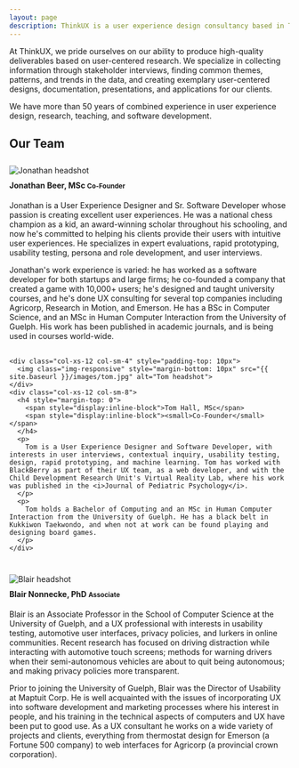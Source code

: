 ```yaml
---
layout: page
description: ThinkUX is a user experience design consultancy based in Toronto, ON. We aim to help our clients create excellent user experiences by focusing on understanding their users and their users' needs. We produce high-quality deliverables based on user-centered research. We help clients make their ideas into beautifully crafted, user-friendly mobile and web applications.
---
```

<div class="row">
  <div class="col-xs-12 col-md-9">
    <p>
      At ThinkUX, we pride ourselves on our ability to produce high-quality deliverables based on user-centered research. We specialize in collecting information through stakeholder interviews, finding common themes, patterns, and trends in the data, and creating
      exemplary user-centered designs, documentation, presentations, and applications for our clients.
    </p>
    <p>
      We have more than 50 years of combined experience in user experience design, research, teaching, and software development.
    </p>
  </div>
</div>

<div class="row">
  <div class="col-xs-12 col-md-9 m-b-20">
    <h2 class="m-b-20">Our Team</h2>
  </div>
</div>

<div class="row" style="margin-bottom: 30px">
  <div class="col-xs-12 col-md-9" style="padding-left: 0">
    <div class="col-xs-12 col-sm-4" style="padding-top: 10px">
      <img class="img-responsive" style="margin-bottom: 10px" src="{{ site.baseurl }}/images/jonathan.jpg" alt="Jonathan headshot">
    </div>
    <div class="col-xs-12 col-sm-8">
        <!--http://stackoverflow.com/questions/18222409/specifying-a-preferred-line-break-point-in-html-text-in-a-responsive-design -->
        <!--http://stackoverflow.com/questions/5392853/html-css-denoting-a-preferred-place-for-a-line-break -->
        <h4 style="margin-top: 0">
          <span style="display:inline-block">Jonathan Beer, MSc</span>
          <span style="display:inline-block"><small>Co-Founder</small></span>
        </h4>
        <p>
          Jonathan is a User Experience Designer and Sr. Software Developer whose passion is creating excellent user experiences.  He was a
          national chess champion as a kid, an award-winning scholar throughout his schooling, and now he's committed to helping his
          clients provide their users with intuitive user experiences.  He specializes in expert evaluations, rapid prototyping,
          usability testing, persona and role development, and user interviews.
        </p>
        <p>
          Jonathan's work experience is varied: he has worked as a software developer for both startups and large firms; he co-founded a
          company that created a game with 10,000+ users; he's designed and taught university courses, and he's done UX consulting for
          several top companies including Agricorp, Research in Motion, and Emerson. He has a BSc in Computer Science, and an MSc in
          Human Computer Interaction from the University of Guelph.  His work has been published in academic journals, and is being used
          in courses world-wide.
        </p>
    </div>
  </div>
</div>

<div class="row" style="margin-bottom: 30px">
  <div class="col-xs-12 col-md-9" style="padding-left: 0">

    <div class="col-xs-12 col-sm-4" style="padding-top: 10px">
      <img class="img-responsive" style="margin-bottom: 10px" src="{{ site.baseurl }}/images/tom.jpg" alt="Tom headshot">
    </div>
    <div class="col-xs-12 col-sm-8">
      <h4 style="margin-top: 0">
        <span style="display:inline-block">Tom Hall, MSc</span>
        <span style="display:inline-block"><small>Co-Founder</small></span>
      </h4>
      <p>
        Tom is a User Experience Designer and Software Developer, with interests in user interviews, contextual inquiry, usability testing, design, rapid prototyping, and machine learning. Tom has worked with BlackBerry as part of their UX team, as a web developer, and with the Child Development Research Unit's Virtual Reality Lab, where his work was published in the <i>Journal of Pediatric Psychology</i>.
      </p>
      <p>
        Tom holds a Bachelor of Computing and an MSc in Human Computer Interaction from the University of Guelph. He has a black belt in Kukkiwon Taekwondo, and when not at work can be found playing and designing board games.
      </p>
    </div>
   </div>
</div>

<div class="row" style="margin-bottom: 30px">
  <div class="col-xs-12 col-md-9" style="padding-left: 0" >
    <div class="col-xs-12 col-sm-4" style="padding-top: 10px">
      <img class="img-responsive" style="margin-bottom: 10px" src="{{ site.baseurl }}/images/blair.jpg" alt="Blair headshot">
    </div>
    <div class="col-xs-12 col-sm-8">
      <h4 style="margin-top: 0">
        <span style="display:inline-block">Blair Nonnecke, PhD</span>
        <span style="display:inline-block"><small>Associate</small></span>
      </h4>
      <p>
        Blair is an Associate Professor in the School of Computer Science at the University of Guelph, and a UX professional
        with interests in usability testing, automotive user interfaces, privacy policies, and lurkers in online communities. Recent
        research has focused on driving distraction while interacting with automotive touch screens; methods for warning drivers when
        their semi-autonomous vehicles are about to quit being autonomous; and making privacy policies more transparent.
      </p>
      <p>
        Prior to joining the University of Guelph, Blair was the Director of Usability at Maptuit Corp. He is well acquainted with the
        issues of incorporating UX into software development and marketing processes where his interest in people, and his training in
        the technical aspects of computers and UX have been put to good use. As a UX consultant he works on a wide variety of projects
        and clients, everything from thermostat design for Emerson (a Fortune 500 company) to web interfaces for Agricorp (a
        provincial crown corporation).
      </p>
    </div>
   </div>
</div>
